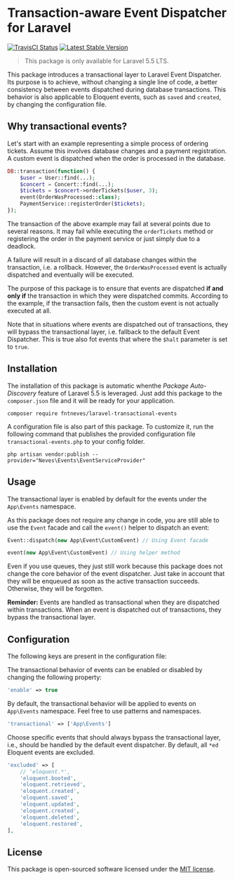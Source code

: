# Transaction-aware Event Dispatcher for Laravel

<a href="https://travis-ci.org/fntneves/laravel-transactional-events"><img src="https://travis-ci.org/fntneves/laravel-transactional-events.svg?branch=master" alt="TravisCI Status"></a>
<a href="https://packagist.org/packages/fntneves/laravel-transactional-events"><img src="https://poser.pugx.org/fntneves/laravel-transactional-events/v/stable" alt="Latest Stable Version"></a>

> This package is only available for Laravel 5.5 LTS.

This package introduces a transactional layer to Laravel Event Dispatcher. Its purpose is to achieve, without changing a single line of code, a better consistency between events dispatched during database transactions. This behavior is also applicable to Eloquent events, such as `saved` and `created`, by changing the configuration file.

## Why transactional events?

Let's start with an example representing a simple process of ordering tickets. Assume this involves database changes and a payment registration. A custom event is dispatched when the order is processed in the database.

```php
DB::transaction(function() {
    $user = User::find(...);
    $concert = Concert::find(...);
    $tickets = $concert->orderTickets($user, 3);
    event(OrderWasProcessed::class);
    PaymentService::registerOrder($tickets);
});
```

The transaction of the above example may fail at several points due to several reasons. It may fail while executing the `orderTickets` method or registering the order in the payment service or just simply due to a deadlock.

A failure will result in a discard of all database changes within the transaction, i.e. a rollback. However, the `OrderWasProcessed` event is actually dispatched and eventually will be executed.

The purpose of this package is to ensure that events are dispatched **if and only if** the transaction in which they were dispatched commits. According to the example, if the transaction fails, then the custom event is not actually executed at all.

Note that in situations where events are dispatched out of transactions, they will bypass the transactional layer, i.e. fallback to the default Event Dispatcher. This is true also fot events that where the `$halt` parameter is set to `true`.

## Installation

The installation of this package is automatic whenthe _Package Auto-Discovery_ feature of Laravel 5.5 is leveraged. Just add this package to the `composer.json` file and it will be ready for your application.

```
composer require fntneves/laravel-transactional-events
```

A configuration file is also part of this package. To customize it, run the following command that publishes the provided configuration file `transactional-events.php` to your config folder.

```
php artisan vendor:publish --provider="Neves\Events\EventServiceProvider"
```


## Usage

The transactional layer is enabled by default for the events under the `App\Events` namespace.

As this package does not require any change in code, you are still able to use the `Event` facade and call the `event()` helper to dispatch an event:

```php
Event::dispatch(new App\Event\CustomEvent) // Using Event facade

event(new App\Event\CustomEvent) // Using helper method
```

Even if you use queues, they just still work because this package does not change the core behavior of the event dispatcher. Just take in account that they will be enqueued as soon as the active transaction succeeds. Otherwise, they will be forgotten.

**Reminder:** Events are handled as transactional when they are dispatched within transactions. When an event is dispatched out of transactions, they bypass the transactional layer.


## Configuration

The following keys are present in the configuration file:

The transactional behavior of events can be enabled or disabled by changing the following property:
```php
'enable' => true
```

By default, the transactional behavior will be applied to events on `App\Events` namespace. Feel free to use patterns and namespaces.

```php
'transactional' => ['App\Events']
```

Choose specific events that should always bypass the transactional layer, i.e., should be handled by the default event dispatcher. By default, all `*ed` Eloquent events are excluded.

```php
'excluded' => [
    // 'eloquent.*',
    'eloquent.booted',
    'eloquent.retrieved',
    'eloquent.created',
    'eloquent.saved',
    'eloquent.updated',
    'eloquent.created',
    'eloquent.deleted',
    'eloquent.restored',
],
```

## License
This package is open-sourced software licensed under the [MIT license](http://opensource.org/licenses/MIT).
